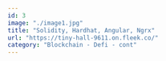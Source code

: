 ```yaml
---
id: 3
image: "./image1.jpg"
title: "Solidity, Hardhat, Angular, Ngrx"
url: "https://tiny-hall-9611.on.fleek.co/"
category: "Blockchain - Defi - cont"
---
```

